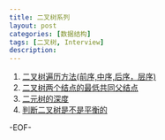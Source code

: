 ```yaml
---
title: 二叉树系列
layout: post
categories: [数据结构]
tags: [二叉树, Interview]
description:    
--- 
```


1. [二叉树遍历方法(前序,中序,后序，层序)](http://coderworm.com/%E6%95%B0%E6%8D%AE%E7%BB%93%E6%9E%84/2014/02/13/traversal-bst.html)  
2. [二叉树两个结点的最低共同父结点]()
3. [二元树的深度]()
4. [判断二叉树是不是平衡的]()


-EOF-
